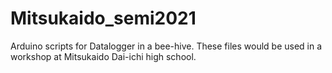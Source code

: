 # Mitsukaido_semi2021
Arduino scripts for Datalogger in a bee-hive. </n>
These files would be used in a workshop at Mitsukaido Dai-ichi high school.
